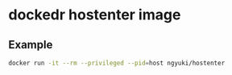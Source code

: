 # dockedr hostenter image

## Example

```sh
docker run -it --rm --privileged --pid=host ngyuki/hostenter
```
